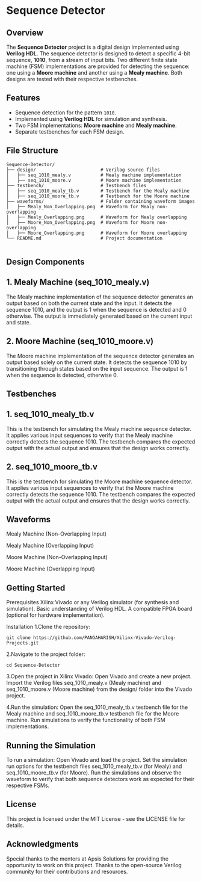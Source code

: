 # Sequence Detector

## Overview

The **Sequence Detector** project is a digital design implemented using **Verilog HDL**. The sequence detector is designed to detect a specific 4-bit sequence, **1010**, from a stream of input bits. Two different finite state machine (FSM) implementations are provided for detecting the sequence: one using a **Moore machine** and another using a **Mealy machine**. Both designs are tested with their respective testbenches.

## Features

- Sequence detection for the pattern `1010`.
- Implemented using **Verilog HDL** for simulation and synthesis.
- Two FSM implementations: **Moore machine** and **Mealy machine**.
- Separate testbenches for each FSM design.
  
## File Structure


```plaintext
Sequence-Detector/
├── design/                        # Verilog source files
│   ├── seq_1010_mealy.v           # Mealy machine implementation
│   ├── seq_1010_moore.v           # Moore machine implementation
├── testbench/                     # Testbench files
│   ├── seq_1010_mealy_tb.v        # Testbench for the Mealy machine
│   ├── seq_1010_moore_tb.v        # Testbench for the Moore machine
├── waveforms/                     # Folder containing waveform images
│   ├── Mealy_Non_Overlapping.png  # Waveform for Mealy non-overlapping
│   ├── Mealy_Overlapping.png      # Waveform for Mealy overlapping
│   ├── Moore_Non_Overlapping.png  # Waveform for Moore non-overlapping
│   ├── Moore_Overlapping.png      # Waveform for Moore overlapping
└── README.md                      # Project documentation


```
## Design Components
## 1. Mealy Machine (seq_1010_mealy.v)
The Mealy machine implementation of the sequence detector generates an output based on both the current state and the input. It detects the sequence 1010, and the output is 1 when the sequence is detected and 0 otherwise. The output is immediately generated based on the current input and state.

## 2. Moore Machine (seq_1010_moore.v)
The Moore machine implementation of the sequence detector generates an output based solely on the current state. It detects the sequence 1010 by transitioning through states based on the input sequence. The output is 1 when the sequence is detected, otherwise 0.

## Testbenches
## 1. seq_1010_mealy_tb.v
This is the testbench for simulating the Mealy machine sequence detector. It applies various input sequences to verify that the Mealy machine correctly detects the sequence 1010. The testbench compares the expected output with the actual output and ensures that the design works correctly.

## 2. seq_1010_moore_tb.v
This is the testbench for simulating the Moore machine sequence detector. It applies various input sequences to verify that the Moore machine correctly detects the sequence 1010. The testbench compares the expected output with the actual output and ensures that the design works correctly.
## Waveforms
Mealy Machine (Non-Overlapping Input)

Mealy Machine (Overlapping Input)

Moore Machine (Non-Overlapping Input)

Moore Machine (Overlapping Input)

## Getting Started
Prerequisites
Xilinx Vivado or any Verilog simulator (for synthesis and simulation).
Basic understanding of Verilog HDL.
A compatible FPGA board (optional for hardware implementation).

Installation
1.Clone the repository:
```plaintext
git clone https://github.com/PANGAHARISH/Xilinx-Vivado-Verilog-Projects.git
```
2.Navigate to the project folder:
```plaintext
cd Sequence-Detector
```
3.Open the project in Xilinx Vivado:
Open Vivado and create a new project.
Import the Verilog files seq_1010_mealy.v (Mealy machine) and seq_1010_moore.v (Moore machine) from the design/ folder into the Vivado project.

4.Run the simulation:
Open the seq_1010_mealy_tb.v testbench file for the Mealy machine and seq_1010_moore_tb.v testbench file for the Moore machine.
Run simulations to verify the functionality of both FSM implementations.

## Running the Simulation
To run a simulation:
Open Vivado and load the project.
Set the simulation run options for the testbench files seq_1010_mealy_tb.v (for Mealy) and seq_1010_moore_tb.v (for Moore).
Run the simulations and observe the waveform to verify that both sequence detectors work as expected for their respective FSMs.
## License
This project is licensed under the MIT License - see the LICENSE file for details.

## Acknowledgments
Special thanks to the mentors at Apsis Solutions for providing the opportunity to work on this project.
Thanks to the open-source Verilog community for their contributions and resources.
